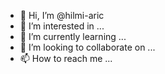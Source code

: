 - 👋 Hi, I’m @hilmi-aric
- 👀 I’m interested in ...
- 🌱 I’m currently learning ...
- 💞️ I’m looking to collaborate on ...
- 📫 How to reach me ...

<!---
hilmi-aric/hilmi-aric is a ✨ special ✨ repository because its `README.md` (this file) appears on your GitHub profile.
You can click the Preview link to take a look at your changes.
--->
